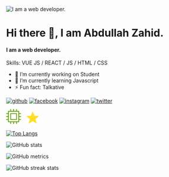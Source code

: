 ![I am a web developer.](https://scontent.fcla4-1.fna.fbcdn.net/v/t39.30808-6/475443911_644941031390677_2719462040636287468_n.jpg?_nc_cat=109&ccb=1-7&_nc_sid=6ee11a&_nc_eui2=AeEKVzVAG-_SzPJP7KhC1UQE5_YQE6knxRHn9hATqSfFEZoertFCNF_1Kzme-YdK-goCgdQUsoN_2xtQlsqhuPMK&_nc_ohc=nkFAbHPSMT0Q7kNvgG9ytCy&_nc_zt=23&_nc_ht=scontent.fcla4-1.fna&_nc_gid=AnJMlJZt1otSx_iki1m2XMu&oh=00_AYDM0pb8rOPIRvMHQqGqIiboGCYbE010b-mJYaYSJP-Ucw&oe=67A49F9B)
# Hi there 👋, I am Abdullah Zahid.
#### I am a web developer.



Skills: VUE JS / REACT / JS / HTML / CSS

- 🔭 I’m currently working on Student 
- 🌱 I’m currently learning Javascript  
- ⚡ Fun fact: Talkative  


[<img src='https://cdn.jsdelivr.net/npm/simple-icons@3.0.1/icons/github.svg' alt='github' height='40'>](https://github.com/abdullahzahiiid)  [<img src='https://cdn.jsdelivr.net/npm/simple-icons@3.0.1/icons/facebook.svg' alt='facebook' height='40'>](https://www.facebook.com/zahiiid2031)  [<img src='https://cdn.jsdelivr.net/npm/simple-icons@3.0.1/icons/instagram.svg' alt='instagram' height='40'>](https://www.instagram.com/abzahiiid/)  [<img src='https://cdn.jsdelivr.net/npm/simple-icons@3.0.1/icons/twitter.svg' alt='twitter' height='40'>](https://twitter.com/zahiiid2031)  

<a href='https://docs.github.com/en/developers'><img src='https://raw.githubusercontent.com/acervenky/animated-github-badges/master/assets/devbadge.gif' width='40' height='40'></a> <a href='https://stars.github.com/'><img src='https://raw.githubusercontent.com/acervenky/animated-github-badges/master/assets/starbadge.gif' width='35' height='35'></a> 

[![Top Langs](https://github-readme-stats.vercel.app/api/top-langs/?username=abdullahzahiiid)](https://github.com/anuraghazra/github-readme-stats)

![GitHub stats](https://github-readme-stats.vercel.app/api?username=abdullahzahiiid&show_icons=true&count_private=true)  

![GitHub metrics](https://metrics.lecoq.io/abdullahzahiiid)  

![GitHub streak stats](https://streak-stats.demolab.com/?user=abdullahzahiiid)  


